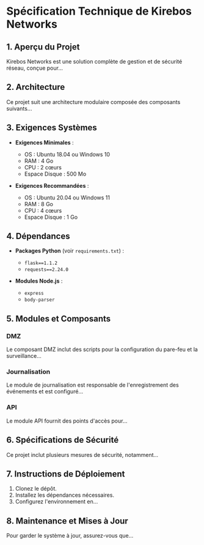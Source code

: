 # Spécification Technique de Kirebos Networks

## 1. Aperçu du Projet
Kirebos Networks est une solution complète de gestion et de sécurité réseau, conçue pour...

## 2. Architecture
Ce projet suit une architecture modulaire composée des composants suivants...

## 3. Exigences Systèmes
- **Exigences Minimales** :
  - OS : Ubuntu 18.04 ou Windows 10
  - RAM : 4 Go
  - CPU : 2 cœurs
  - Espace Disque : 500 Mo

- **Exigences Recommandées** :
  - OS : Ubuntu 20.04 ou Windows 11
  - RAM : 8 Go
  - CPU : 4 cœurs
  - Espace Disque : 1 Go

## 4. Dépendances
- **Packages Python** (voir `requirements.txt`) :
  - `flask==1.1.2`
  - `requests==2.24.0`

- **Modules Node.js** :
  - `express`
  - `body-parser`

## 5. Modules et Composants

### DMZ
Le composant DMZ inclut des scripts pour la configuration du pare-feu et la surveillance...

### Journalisation
Le module de journalisation est responsable de l'enregistrement des événements et est configuré...

### API
Le module API fournit des points d'accès pour...

## 6. Spécifications de Sécurité
Ce projet inclut plusieurs mesures de sécurité, notamment...

## 7. Instructions de Déploiement
1. Clonez le dépôt.
2. Installez les dépendances nécessaires.
3. Configurez l'environnement en...

## 8. Maintenance et Mises à Jour
Pour garder le système à jour, assurez-vous que...
